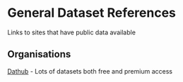 # General Dataset References
Links to sites that have public data available

## Organisations
[Dathub](https://datahub.io/docs/about) - Lots of datasets both free and premium access